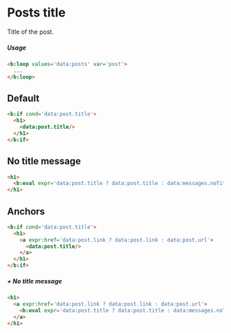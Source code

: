 <!--
@@@title:Posts title@@@
@@@section:Snippets@@@
-->

# Posts title

Title of the post.

##### Usage

```html
<b:loop values='data:posts' var='post'>
  ...
</b:loop>
```


## Default

```html
<b:if cond='data:post.title'>
  <h1>
    <data:post.title/>
  </h1>
</b:if>
```


## No title message

```html
<h1>
  <b:eval expr='data:post.title ? data:post.title : data:messages.noTitle'/>
</h1>
```


## Anchors

```html
<b:if cond='data:post.title'>
  <h1>
    <a expr:href='data:post.link ? data:post.link : data:post.url'>
      <data:post.title/>
    </a>
  </h1>
</b:if>
```

##### + No title message

```html
<h1>
  <a expr:href='data:post.link ? data:post.link : data:post.url'>
    <b:eval expr='data:post.title ? data:post.title : data:messages.noTitle'/>
  </a>
</h1>
```
